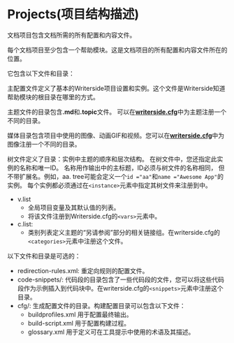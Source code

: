 # Projects(项目结构描述)

文档项目包含文档所需的所有配置和内容文件。

每个文档项目至少包含一个帮助模块。这是文档项目的所有配置和内容文件所在的位置。

它包含以下文件和目录：

<procedure title="writerside.cfg" id="writerside_cfg">
<p>主配置文件定义了基本的Writerside项目设置和实例。这个文件是Writerside知道帮助模块的根目录在哪里的方式。</p>
</procedure>

<procedure title="topics/" id="topics_">
<p>
主题文件的目录包含<b>.md</b>和<b>.topic</b>文件。
可以在<b><a href="#writerside_cfg">writerside.cfg</a></b>中为主题注册一个不同的目录。
</p>
</procedure>


<procedure title="images/" id="images_">
<p>
媒体目录包含项目中使用的图像、动画GIF和视频。您可以在<b><a href="#writerside_cfg">writerside.cfg</a></b>中为图像注册一个不同的目录。
</p>
</procedure>

<procedure title="hi.tree" id="hi_tree">
<p>
树文件定义了目录：实例中主题的顺序和层次结构。
在树文件中，您还指定此实例的名称和唯一ID。
名称用作输出中的主标题，ID必须与树文件的名称相同，
但不带扩展名。例如，aa. tree可能会定义一个<code>id ="aa"</code>和<code>name ="Awesome App"</code>的实例。
每个实例都必须通过在<code>&lt;instance&gt;</code>元素中指定其树文件来注册到<b><a href="#writerside_cfg"></a></b>中。
</p>
</procedure>

* v.list
    * 全局项目变量及其默认值的列表。
    * 将该文件注册到Writerside.cfg的`<vars>`元素中。
* c.list:
    * 类别列表定义主题的“另请参阅”部分的相关链接组。在writerside.cfg的`<categories>`元素中注册这个文件。

以下文件和目录是可选的：

* redirection-rules.xml: 重定向规则的配置文件。
* code-snippets/:
  代码段的目录包含了一些代码段的文件，您可以将这些代码段作为示例插入到代码块中。在writerside.cfg的`<snippets>`元素中注册这个目录。
* cfg/: 生成配置文件的目录。构建配置目录可以包含以下文件：
    * buildprofiles.xml 用于配置最终输出。
    * build-script.xml 用于配置构建过程。
    * glossary.xml 用于定义可在工具提示中使用的术语及其描述。


  

        

        